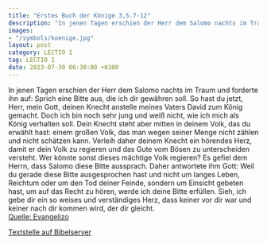 ```yaml
---
title: "Erstes Buch der Könige 3,5.7-12"
description: "In jenen Tagen erschien der Herr dem Salomo nachts im Traum und forderte ihn auf: Sprich eine Bitte aus, die ich dir gewähren soll. So hast du jetzt, Herr, mein Gott, deinen Knecht anstelle meines Vaters David zum König gemacht. Doch ich bin noch sehr jung und weiß nicht, wie ich...."
images:
- "/symbols/koenige.jpg"
layout: post
category: LECTIO 1
tag: LECTIO 1
date: 2023-07-30 06:30:00 +0100
---
```

In jenen Tagen erschien der Herr dem Salomo nachts im Traum und forderte ihn auf: Sprich eine Bitte aus, die ich dir gewähren soll.
So hast du jetzt, Herr, mein Gott, deinen Knecht anstelle meines Vaters David zum König gemacht. Doch ich bin noch sehr jung und weiß nicht, wie ich mich als König verhalten soll.<!--more-->
Dein Knecht steht aber mitten in deinem Volk, das du erwählt hast: einem großen Volk, das man wegen seiner Menge nicht zählen und nicht schätzen kann.
Verleih daher deinem Knecht ein hörendes Herz, damit er dein Volk zu regieren und das Gute vom Bösen zu unterscheiden versteht. Wer könnte sonst dieses mächtige Volk regieren?
Es gefiel dem Herrn, dass Salomo diese Bitte aussprach.
Daher antwortete ihm Gott: Weil du gerade diese Bitte ausgesprochen hast und nicht um langes Leben, Reichtum oder um den Tod deiner Feinde, sondern um Einsicht gebeten hast, um auf das Recht zu hören,
werde ich deine Bitte erfüllen. Sieh, ich gebe dir ein so weises und verständiges Herz, dass keiner vor dir war und keiner nach dir kommen wird, der dir gleicht.<br>
[Quelle: Evangelizo](https://evangeliumtagfuertag.org/DE/gospel)

[Textstelle auf Bibelserver](https://www.bibleserver.com/EU/1.Könige3,5.7-12)
